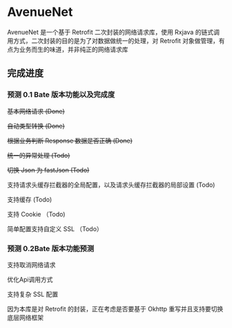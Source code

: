 # AvenueNet
AvenueNet 是一个基于 Retrofit 二次封装的网络请求库，使用 Rxjava 的链式调用方式，二次封装的目的是为了对数据做统一的处理，对 Retrofit 对象做管理，有点为业务而生的味道，并非纯正的网络请求库

## 完成进度
### 预测 0.1 Bate 版本功能以及完成度
~~基本网络请求 (Done)~~

~~自动类型转换 (Done)~~

~~根据业务判断 Response 数据是否正确 (Done)~~

~~统一的异常处理 (Todo)~~

~~切换 Json 为 fastJson (Todo)~~

支持请求头缓存拦截器的全局配置，以及请求头缓存拦截器的局部设置 (Todo)

支持缓存 (Todo)

支持 Cookie （Todo)

简单配置支持自定义 SSL （Todo）


### 预测 0.2Bate 版本功能预测
支持取消网络请求

优化Api调用方式

支持复杂 SSL 配置

因为本库是对 Retrofit 的封装，正在考虑是否要基于 Okhttp 重写并且支持要切换底层网络框架
